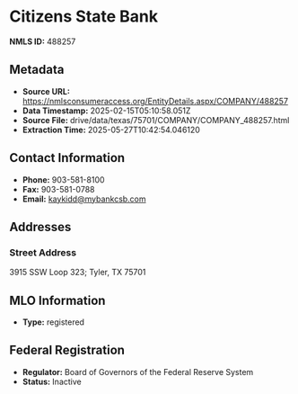 # Citizens State Bank

**NMLS ID:** 488257

## Metadata
- **Source URL:** https://nmlsconsumeraccess.org/EntityDetails.aspx/COMPANY/488257
- **Data Timestamp:** 2025-02-15T05:10:58.051Z
- **Source File:** drive/data/texas/75701/COMPANY/COMPANY_488257.html
- **Extraction Time:** 2025-05-27T10:42:54.046120

## Contact Information
- **Phone:** 903-581-8100
- **Fax:** 903-581-0788
- **Email:** kaykidd@mybankcsb.com

## Addresses
### Street Address
3915 SSW Loop 323; Tyler, TX 75701

## MLO Information
- **Type:** registered

## Federal Registration
- **Regulator:** Board of Governors of the Federal Reserve System
- **Status:** Inactive
